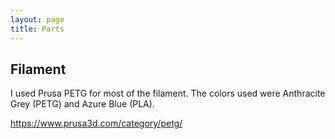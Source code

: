 ```yaml
---
layout: page
title: Parts
---
```


<!-- These are all of the parts that were bought to build this project. There were some odds and ends that I already owned and cannot find a good link for (plugs, wires, etc). -->

## Filament

I used Prusa PETG for most of the filament. The colors used were Anthracite Grey (PETG) and Azure Blue (PLA).

https://www.prusa3d.com/category/petg/
